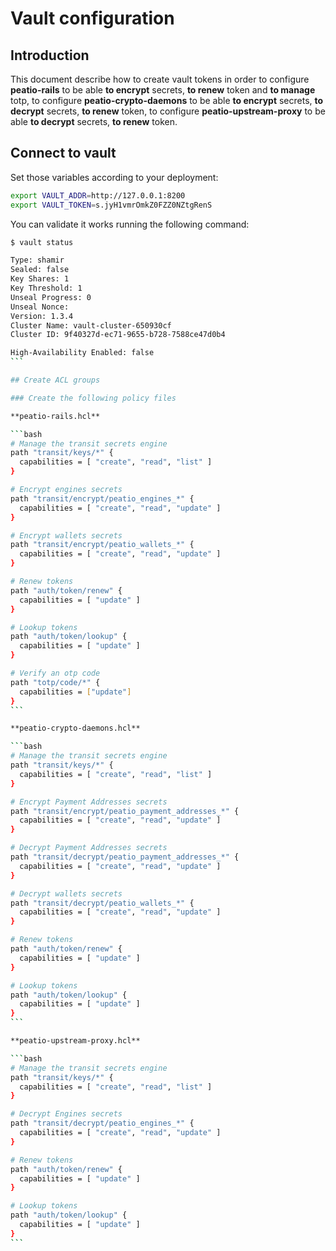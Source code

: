 # Vault configuration

## Introduction

This document describe how to create vault tokens in order to configure **peatio-rails** to be able **to encrypt** secrets, **to renew** token and **to manage** totp, to configure **peatio-crypto-daemons** to be able **to encrypt** secrets, **to decrypt** secrets, **to renew** token, to configure **peatio-upstream-proxy** to be able **to decrypt** secrets, **to renew** token. 

## Connect to vault

Set those variables according to your deployment:
```bash
export VAULT_ADDR=http://127.0.0.1:8200
export VAULT_TOKEN=s.jyH1vmrOmkZ0FZZ0NZtgRenS
```

You can validate it works running the following command:
````bash
$ vault status

Type: shamir
Sealed: false
Key Shares: 1
Key Threshold: 1
Unseal Progress: 0
Unseal Nonce: 
Version: 1.3.4
Cluster Name: vault-cluster-650930cf
Cluster ID: 9f40327d-ec71-9655-b728-7588ce47d0b4

High-Availability Enabled: false
```

## Create ACL groups

### Create the following policy files

**peatio-rails.hcl**

```bash
# Manage the transit secrets engine
path "transit/keys/*" {
  capabilities = [ "create", "read", "list" ]
}

# Encrypt engines secrets
path "transit/encrypt/peatio_engines_*" {
  capabilities = [ "create", "read", "update" ]
}

# Encrypt wallets secrets
path "transit/encrypt/peatio_wallets_*" {
  capabilities = [ "create", "read", "update" ]
}

# Renew tokens
path "auth/token/renew" {
  capabilities = [ "update" ]
}

# Lookup tokens
path "auth/token/lookup" {
  capabilities = [ "update" ]
}

# Verify an otp code
path "totp/code/*" {
  capabilities = ["update"]
}
```

**peatio-crypto-daemons.hcl**

```bash
# Manage the transit secrets engine
path "transit/keys/*" {
  capabilities = [ "create", "read", "list" ]
}

# Encrypt Payment Addresses secrets
path "transit/encrypt/peatio_payment_addresses_*" {
  capabilities = [ "create", "read", "update" ]
}

# Decrypt Payment Addresses secrets
path "transit/decrypt/peatio_payment_addresses_*" {
  capabilities = [ "create", "read", "update" ]
}

# Decrypt wallets secrets
path "transit/decrypt/peatio_wallets_*" {
  capabilities = [ "create", "read", "update" ]
}

# Renew tokens
path "auth/token/renew" {
  capabilities = [ "update" ]
}

# Lookup tokens
path "auth/token/lookup" {
  capabilities = [ "update" ]
}
```

**peatio-upstream-proxy.hcl**

```bash
# Manage the transit secrets engine
path "transit/keys/*" {
  capabilities = [ "create", "read", "list" ]
}

# Decrypt Engines secrets
path "transit/decrypt/peatio_engines_*" {
  capabilities = [ "create", "read", "update" ]
}

# Renew tokens
path "auth/token/renew" {
  capabilities = [ "update" ]
}

# Lookup tokens
path "auth/token/lookup" {
  capabilities = [ "update" ]
}
```
